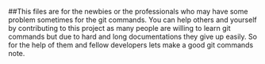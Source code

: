 ##This files are for the newbies or the professionals who may have some problem sometimes for the git commands.
You can help others and yourself by contributing to this project as many people are willing to learn git commands but due to hard and long documentations they give up easily.
So for the help of them and fellow developers lets make a good git commands note.
